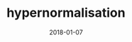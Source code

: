 ---
title: "hypernormalisation"
subtitle: ""
customForwardUrl: "https://www.youtube.com/watch?v=ckBlXtYrpy0"
displayImg: "https://img.youtube.com/vi/ckBlXtYrpy0/0.jpg"
date: "2018-01-07"
newTab: true 
---